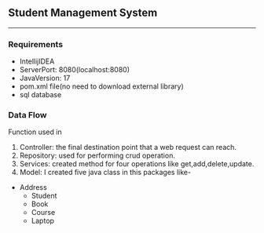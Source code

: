 ## Student Management System
_______


### Requirements
* IntellijIDEA
* ServerPort: 8080(localhost:8080)
* JavaVersion: 17
* pom.xml file(no need to download external library)
* sql database

### Data Flow
Function used in
1. Controller: the final destination point that a web request can reach.
2. Repository: used for performing crud operation.
3. Services: created method for four operations like get,add,delete,update.
4. Model: I created five java class in this packages like-

* Address
    * Student
    * Book
    * Course
    * Laptop